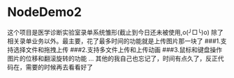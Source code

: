 # NodeDemo2
这个项目是医学诊断实验室录单系统雏形(截止到今日还未被使用,o(╯□╰)o)
除了相关录单业务以外。最主要，花了最多时间的功能就是上传图片那一块了
###1.支持选择文件和拖拽上传
###2.支持多文件上传和上传动画
###3.鼠标和键盘操作图片的位移和翻滚旋转的功能
...
其他的我自己也忘记了，时间有点久了，反正代码在，需要的时候再去看看好了

